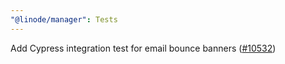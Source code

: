 ```yaml
---
"@linode/manager": Tests
---
```


Add Cypress integration test for email bounce banners ([#10532](https://github.com/linode/manager/pull/10532))
